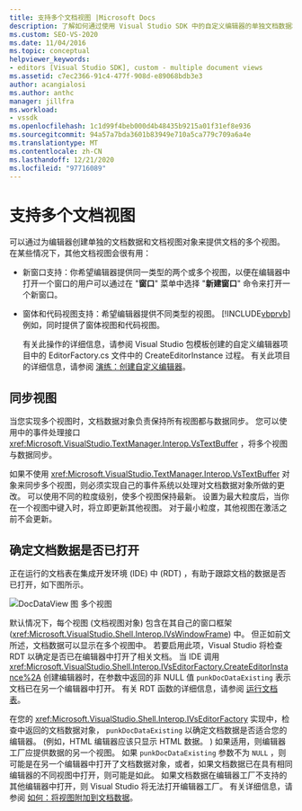```yaml
---
title: 支持多个文档视图 |Microsoft Docs
description: 了解如何通过使用 Visual Studio SDK 中的自定义编辑器的单独文档数据和文档视图对象来提供文档的多个视图。
ms.custom: SEO-VS-2020
ms.date: 11/04/2016
ms.topic: conceptual
helpviewer_keywords:
- editors [Visual Studio SDK], custom - multiple document views
ms.assetid: c7ec2366-91c4-477f-908d-e89068bdb3e3
author: acangialosi
ms.author: anthc
manager: jillfra
ms.workload:
- vssdk
ms.openlocfilehash: 1c1d99f4beb000d4b48435b9215a01f31ef8e936
ms.sourcegitcommit: 94a57a7bda3601b83949e710a5ca779c709a6a4e
ms.translationtype: MT
ms.contentlocale: zh-CN
ms.lasthandoff: 12/21/2020
ms.locfileid: "97716089"
---
```

# <a name="supporting-multiple-document-views"></a>支持多个文档视图
可以通过为编辑器创建单独的文档数据和文档视图对象来提供文档的多个视图。 在某些情况下，其他文档视图会很有用：

- 新窗口支持：你希望编辑器提供同一类型的两个或多个视图，以便在编辑器中打开一个窗口的用户可以通过在 "**窗口**" 菜单中选择 "**新建窗口**" 命令来打开一个新窗口。

- 窗体和代码视图支持：希望编辑器提供不同类型的视图。 [!INCLUDE[vbprvb](../code-quality/includes/vbprvb_md.md)]例如，同时提供了窗体视图和代码视图。

  有关此操作的详细信息，请参阅 Visual Studio 包模板创建的自定义编辑器项目中的 EditorFactory.cs 文件中的 CreateEditorInstance 过程。 有关此项目的详细信息，请参阅 [演练：创建自定义编辑器](../extensibility/walkthrough-creating-a-custom-editor.md)。

## <a name="synchronizing-views"></a>同步视图
 当您实现多个视图时，文档数据对象负责保持所有视图都与数据同步。 您可以使用中的事件处理接口 <xref:Microsoft.VisualStudio.TextManager.Interop.VsTextBuffer> ，将多个视图与数据同步。

 如果不使用 <xref:Microsoft.VisualStudio.TextManager.Interop.VsTextBuffer> 对象来同步多个视图，则必须实现自己的事件系统以处理对文档数据对象所做的更改。 可以使用不同的粒度级别，使多个视图保持最新。 设置为最大粒度后，当你在一个视图中键入时，将立即更新其他视图。 对于最小粒度，其他视图在激活之前不会更新。

## <a name="determining-whether-document-data-is-already-open"></a>确定文档数据是否已打开
 正在运行的文档表在集成开发环境 (IDE) 中 (RDT) ，有助于跟踪文档的数据是否已打开，如下图所示。

 ![DocDataView 图](../extensibility/media/docdataview.gif "Docdataview") 多个视图

 默认情况下，每个视图 (文档视图对象) 包含在其自己的窗口框架 (<xref:Microsoft.VisualStudio.Shell.Interop.IVsWindowFrame>) 中。 但正如前文所述，文档数据可以显示在多个视图中。 若要启用此项，Visual Studio 将检查 RDT 以确定是否已在编辑器中打开了相关文档。 当 IDE 调用 <xref:Microsoft.VisualStudio.Shell.Interop.IVsEditorFactory.CreateEditorInstance%2A> 创建编辑器时，在参数中返回的非 NULL 值 `punkDocDataExisting` 表示文档已在另一个编辑器中打开。 有关 RDT 函数的详细信息，请参阅 [运行文档表](../extensibility/internals/running-document-table.md)。

 在您的 <xref:Microsoft.VisualStudio.Shell.Interop.IVsEditorFactory> 实现中，检查中返回的文档数据对象， `punkDocDataExisting` 以确定文档数据是否适合您的编辑器。  (例如，HTML 编辑器应该只显示 HTML 数据。 ) 如果适用，则编辑器工厂应提供数据的另一个视图。 如果 `punkDocDataExisting` 参数不为 `NULL` ，则可能是在另一个编辑器中打开了文档数据对象，或者，如果文档数据已在具有相同编辑器的不同视图中打开，则可能是如此。 如果文档数据在编辑器工厂不支持的其他编辑器中打开，则 Visual Studio 将无法打开编辑器工厂。 有关详细信息，请参阅 [如何：将视图附加到文档数据](../extensibility/how-to-attach-views-to-document-data.md)。
